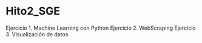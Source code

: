 # Hito2_SGE
Ejercicio 1. Machine Learning con Python
Ejercicio 2. WebScraping
Ejercicio 3. Visualización de datos
